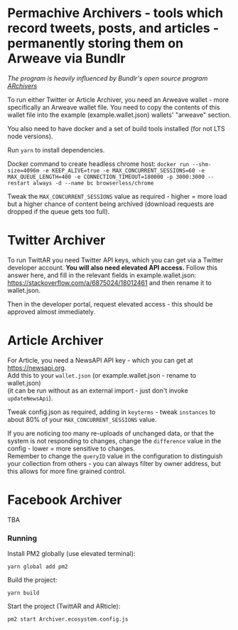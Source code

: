 # Permachive Archivers - tools which record tweets, posts, and articles - permanently storing them on Arweave via Bundlr

*The program is heavily influenced by Bundlr's open source program [ARchivers](https://github.com/Bundlr-Network/ARchivers)*

To run either Twitter or Article Archiver, you need an Arweave wallet - more specifically an Arweave wallet file.
You need to copy the contents of this wallet file into the example (example.wallet.json) wallets' "arweave" section.

You also need to have docker and a set of build tools installed (for not LTS node versions).  

Run `yarn` to install dependencies.

Docker command to create headless chrome host:
`docker run --shm-size=4096m -e KEEP_ALIVE=true -e MAX_CONCURRENT_SESSIONS=60 -e MAX_QUEUE_LENGTH=400 -e CONNECTION_TIMEOUT=180000 -p 3000:3000 --restart always -d --name bc browserless/chrome`

Tweak the `MAX_CONCURRENT_SESSIONS` value as required - higher = more load but a higher chance of content being archived (download requests are dropped if the queue gets too full).

# Twitter Archiver
To run TwittAR you need Twitter API keys, which you can get via a Twitter developer account.
**You will also need elevated API access.**
Follow this answer here, and fill in the relevant fields in example.wallet.json:  
https://stackoverflow.com/a/6875024/18012461
and then rename it to wallet.json.

Then in the developer portal, request elevated access - this should be approved almost immediately.

# Article Archiver
For Article, you need a NewsAPI API key - which you can get at https://newsapi.org.  
Add this to your `wallet.json` (or example.wallet.json - rename to wallet.json)  
(it can be run without as an external import - just don't invoke `updateNewsApi`).

Tweak config.json as required, adding in `keyterms` - tweak `instances` to about 80% of your `MAX_CONCURRENT_SESSIONS` value.  

If you are noticing too many re-uploads of unchanged data, or that the system is not responding to changes, change the `difference` value in the config - lower = more sensitive to changes.  
Remember to change the `queryID` value in the configuration to distinguish your collection from others - you can always filter by owner address, but this allows for more fine grained control.

# Facebook Archiver
TBA

### Running

Install PM2 globally (use elevated terminal):   

`yarn global add pm2`  

Build the project:  

`yarn build`  

Start the project (TwittAR and ARticle): 
 
`pm2 start Archiver.ecosystem.config.js`  

